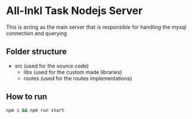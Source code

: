 # All-Inkl Task Nodejs Server

This is acting as the main server that is responsible for handling the mysql connection and querying

## Folder structure

* src (used for the source code)
    * libs (used for the custom made libraries)
    * routes (used for the routes implementations)


## How to run

```bash
npm i && npm run start
```